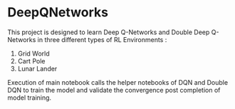 # DeepQNetworks

This project is designed to learn Deep Q-Networks and Double Deep Q-Networks in three different types of RL Environments :

1. Grid World
2. Cart Pole
3. Lunar Lander

Execution of main notebook calls the helper notebooks of DQN and Double DQN to train the model and validate the convergence post completion of model training.
